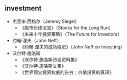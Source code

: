 
## investment
+ 杰里米·西格尔（Jeremy Siegel）
    + 《股市长线法宝》（Stocks for the Long Run）
    + 《未来十年投资策略》（The Future for Investors）
+ 约翰·涅夫（John Neff）
    + 《约翰·涅夫的成功投资》（John Neff on Investing）
+ 沃尔特·施洛斯
    + 《沃尔特·施洛斯访谈资料集》
    + 《沃尔特·施洛斯文集》
    + 《世界顶尖投资权威的告白：价值投资的真谛》